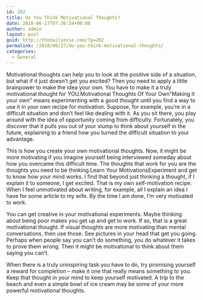 ```yaml
---
id: 202
title: Do You Think Motivational Thoughts?
date: 2010-06-27T07:36:34+00:00
author: admin
layout: post
guid: http://thedailyevie.com/?p=202
permalink: /2010/06/27/do-you-think-motivational-thoughts/
categories:
  - General
---
```

Motivational thoughts can help you to look at the positive side of a situation, but what if it just doesn&#8217;t get you excited? Then you need to apply a little brainpower to make the idea your own. You have to make it a truly motivational thought for YOU.Motivational Thoughts Of Your Own&#8221;Making it your own&#8221; means experimenting with a good thought until you find a way to use it in your own recipe for motivation. Suppose, for example, you&#8217;re in a difficult situation and don&#8217;t feel like dealing with it. As you sit there, you play around with the idea of opportunity coming from difficulty. Fortunately, you discover that it pulls you out of your slump to think about yourself in the future, explaining to a friend how you turned the difficult situation to your advantage.

This is how you create your own motivational thoughts. Now, it might be more motivating if you imagine yourself being interviewed someday about how you overcame this difficult time. The thoughts that work for you are the thoughts you need to be thinking.Learn Your MotivationsExperiment and get to know how your mind works. I find that beyond just thinking a thought, if I explain it to someone, I get excited. That is my own self-motivation recipe. When I feel unmotivated about writing, for example, all I explain an idea I have for some article to my wife. By the time I am done, I&#8217;m very motivated to work.

You can get creative in your motivational experiments. Maybe thinking about being poor makes you get up and get to work. If so, that is a great motivational thought. If visual thoughts are more motivating than mental conversations, then use those. See pictures in your head that get you going. Perhaps when people say you can&#8217;t do something, you do whatever it takes to prove them wrong. Then it might be motivational to think about them saying you can&#8217;t.

When there is a truly uninspiring task you have to do, try promising yourself a reward for completion &#8211; make it one that really means something to you. Keep that thought in your mind to keep yourself motivated. A trip to the beach and even a simple bowl of ice cream may be some of your more powerful motivational thoughts.